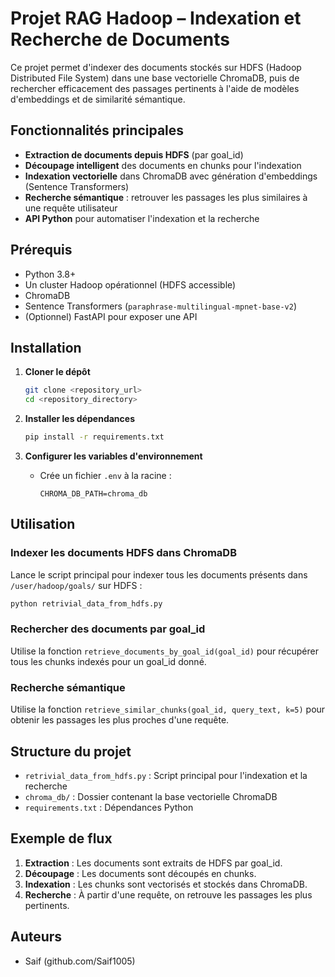 # Projet RAG Hadoop – Indexation et Recherche de Documents

Ce projet permet d'indexer des documents stockés sur HDFS (Hadoop Distributed File System) dans une base vectorielle ChromaDB, puis de rechercher efficacement des passages pertinents à l'aide de modèles d'embeddings et de similarité sémantique.

## Fonctionnalités principales

- **Extraction de documents depuis HDFS** (par goal_id)
- **Découpage intelligent** des documents en chunks pour l'indexation
- **Indexation vectorielle** dans ChromaDB avec génération d'embeddings (Sentence Transformers)
- **Recherche sémantique** : retrouver les passages les plus similaires à une requête utilisateur
- **API Python** pour automatiser l'indexation et la recherche

## Prérequis

- Python 3.8+
- Un cluster Hadoop opérationnel (HDFS accessible)
- ChromaDB
- Sentence Transformers (`paraphrase-multilingual-mpnet-base-v2`)
- (Optionnel) FastAPI pour exposer une API

## Installation

1. **Cloner le dépôt**
   ```bash
   git clone <repository_url>
   cd <repository_directory>
   ```

2. **Installer les dépendances**
   ```bash
   pip install -r requirements.txt
   ```

3. **Configurer les variables d'environnement**
   - Crée un fichier `.env` à la racine :
     ```
     CHROMA_DB_PATH=chroma_db
     ```

## Utilisation

### Indexer les documents HDFS dans ChromaDB

Lance le script principal pour indexer tous les documents présents dans `/user/hadoop/goals/` sur HDFS :

```bash
python retrivial_data_from_hdfs.py
```

### Rechercher des documents par goal_id

Utilise la fonction `retrieve_documents_by_goal_id(goal_id)` pour récupérer tous les chunks indexés pour un goal_id donné.

### Recherche sémantique

Utilise la fonction `retrieve_similar_chunks(goal_id, query_text, k=5)` pour obtenir les passages les plus proches d'une requête.

## Structure du projet

- `retrivial_data_from_hdfs.py` : Script principal pour l'indexation et la recherche
- `chroma_db/` : Dossier contenant la base vectorielle ChromaDB
- `requirements.txt` : Dépendances Python

## Exemple de flux

1. **Extraction** : Les documents sont extraits de HDFS par goal_id.
2. **Découpage** : Les documents sont découpés en chunks.
3. **Indexation** : Les chunks sont vectorisés et stockés dans ChromaDB.
4. **Recherche** : À partir d'une requête, on retrouve les passages les plus pertinents.

## Auteurs

- Saif (github.com/Saif1005) 